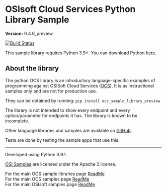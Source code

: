 # OSIsoft Cloud Services Python Library Sample

**Version:** 0.4.9_preview

[![Build Status](https://dev.azure.com/osieng/engineering/_apis/build/status/product-readiness/OCS/osisoft.sample-ocs-sample_libraries-python?branchName=main)](https://dev.azure.com/osieng/engineering/_build/latest?definitionId=2622&branchName=main)

This sample library requires Python 3.9+. You can download Python [here](https://www.python.org/downloads/).

## About the library

The python OCS library is an introductory language-specific examples of programming against OSISoft Cloud Services ([OCS](https://www.osisoft.com/Solutions/OSIsoft-Cloud-Services/)). It is as instructional samples only and are not for production use.

They can be obtained by running: `pip install ocs_sample_library_preview`

The library is not intended to show every endpoint and every option/parameter for endpoints it has. The library is known to be incomplete.

Other language libraries and samples are available on [GitHub](https://github.com/osisoft/OSI-Samples).

Tests are done by testing the sample apps that use this.

---

Developed using Python 3.9.1.

[OSI Samples](https://github.com/osisoft/OSI-samples) are licensed under the Apache 2 license.

For the main OCS sample libraries page [ReadMe](https://github.com/osisoft/OSI-Samples-OCS/blob/main/docs/SAMPLE_LIBRARIES.md)  
For the main OCS samples page [ReadMe](https://github.com/osisoft/OSI-Samples-OCS)  
For the main OSIsoft samples page [ReadMe](https://github.com/osisoft/OSI-Samples)
